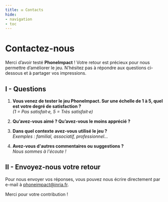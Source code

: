 ```yaml
---
title: ✉️ Contacts
hide:
- navigation
- toc
---
```

# Contactez-nous

Merci d’avoir testé **PhoneImpact** ! Votre retour est précieux pour nous permettre d’améliorer le jeu. N’hésitez pas à répondre aux questions ci-dessous et à partager vos impressions.

## I - Questions

1. **Vous venez de tester le jeu PhoneImpact. Sur une échelle de 1 à 5, quel est votre degré de satisfaction ?**  
   _(1 = Pas satisfait·e, 5 = Très satisfait·e)_

2. **Qu’avez-vous aimé ? Qu’avez-vous le moins apprécié ?**  

3. **Dans quel contexte avez-vous utilisé le jeu ?**  
   _Exemples : familial, associatif, professionnel..._ 

4. **Avez-vous d'autres commentaires ou suggestions ?**  
   _Nous sommes à l'écoute !_  

## II - Envoyez-nous votre retour

Pour nous envoyer vos réponses, vous pouvez nous écrire directement par e-mail à [phoneimpact@inria.fr](mailto:phoneimpact@inria.fr).

Merci pour votre contribution !
